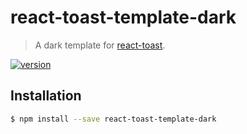 # react-toast-template-dark

> A dark template for [react-toast](https://github.com/jacobsowles/react-toast).

[![version](https://img.shields.io/npm/v/react-toast-template-dark.svg?style=flat-square)](http://npm.im/react-alert-template-dark)

## Installation

```bash
$ npm install --save react-toast-template-dark
```

